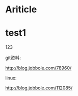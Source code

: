 # Ariticle

# test1
123

git资料:

http://blog.jobbole.com/78960/


linux:

http://blog.jobbole.com/112085/
